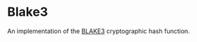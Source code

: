 # Blake3

An implementation of the [BLAKE3](https://github.com/BLAKE3-team/BLAKE3/) cryptographic hash function.

